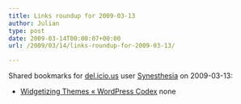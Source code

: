 ```yaml
---
title: Links roundup for 2009-03-13
author: Julian
type: post
date: 2009-03-14T00:00:07+00:00
url: /2009/03/14/links-roundup-for-2009-03-13/

---
```

Shared bookmarks for [del.icio.us][1] user [Synesthesia][2] on 2009-03-13:

  * [Widgetizing Themes &laquo; WordPress Codex][3] 
    none</li> </ul>

 [1]: http://del.icio.us/
 [2]: http://del.icio.us/synesthesia
 [3]: http://codex.wordpress.org/Widgetizing_Themes